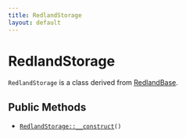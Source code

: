 ```yaml
---
title: RedlandStorage
layout: default
---
```


# RedlandStorage

<code>RedlandStorage</code> is a class derived from <a href="RedlandBase">RedlandBase</a>.

## Public Methods

* <code><a href="RedlandStorage%3A%3A__construct">RedlandStorage::__construct</a>()</code>

